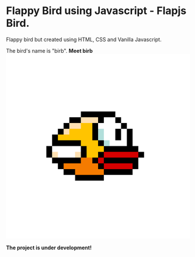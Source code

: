 # Flappy Bird using Javascript - Flapjs Bird.
Flappy bird but created using HTML, CSS and Vanilla Javascript.

The bird's name is "birb".
**Meet birb**
![Image of birb](https://github.com/manavendrasen/flapjsbird/blob/master/images/birb.png "Birb")

**The project is under development!**
